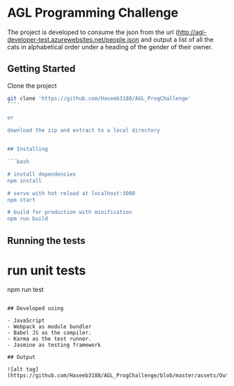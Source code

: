 # AGL Programming Challenge

The project is developed to consume the json from the url (http://agl-developer-test.azurewebsites.net/people.json
 and output a list of all the cats in alphabetical order under a heading of the gender of their owner.

## Getting Started

Clone the project 
```bash
git clone 'https://github.com/Haseeb3188/AGL_ProgChallenge'
```'
           
or

download the zip and extract to a local directory


## Installing

```bash

# install dependencies 
npm install

# serve with hot reload at localhost:3000
npm start

# build for production with minification
npm run build

```

## Running the tests

# run unit tests
npm run test

```

## Developed using

- JavaScript
- Webpack as module bundler
- Babel JS as the compiler.
- Karma as the test runner.
- Jasmine as testing framework

## Output

![alt tag](https://github.com/Haseeb3188/AGL_ProgChallenge/blob/master/assets/Output.PNG)



